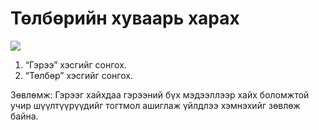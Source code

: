 # Төлбөрийн хуваарь харах

![](<../../img/Төлбөрийн хуваарь харах.gif>)

1. “Гэрээ” хэсгийг сонгох.
2. “Төлбөр” хэсгийг сонгох.

Зөвлөмж: Гэрээг хайхдаа гэрээний бүх мэдээллээр хайх боломжтой учир шүүлтүүрүүдийг тогтмол ашиглаж үйлдлээ хэмнэхийг зөвлөж байна.
